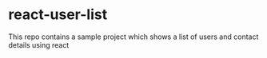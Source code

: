 # react-user-list
This repo contains a sample project which shows a list of users and contact details using react 
